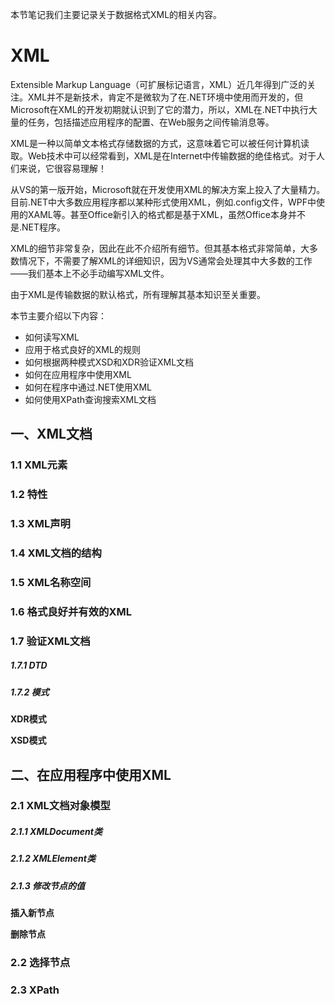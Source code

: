 本节笔记我们主要记录关于数据格式XML的相关内容。

# XML #

Extensible Markup Language（可扩展标记语言，XML）近几年得到广泛的关注。XML并不是新技术，肯定不是微软为了在.NET环境中使用而开发的，但Microsoft在XML的开发初期就认识到了它的潜力，所以，XML在.NET中执行大量的任务，包括描述应用程序的配置、在Web服务之间传输消息等。

XML是一种以简单文本格式存储数据的方式，这意味着它可以被任何计算机读取。Web技术中可以经常看到，XML是在Internet中传输数据的绝佳格式。对于人们来说，它很容易理解！

从VS的第一版开始，Microsoft就在开发使用XML的解决方案上投入了大量精力。目前.NET中大多数应用程序都以某种形式使用XML，例如.config文件，WPF中使用的XAML等。甚至Office新引入的格式都是基于XML，虽然Office本身并不是.NET程序。

XML的细节非常复杂，因此在此不介绍所有细节。但其基本格式非常简单，大多数情况下，不需要了解XML的详细知识，因为VS通常会处理其中大多数的工作——我们基本上不必手动编写XML文件。

由于XML是传输数据的默认格式，所有理解其基本知识至关重要。

本节主要介绍以下内容：

* 如何读写XML
* 应用于格式良好的XML的规则
* 如何根据两种模式XSD和XDR验证XML文档
* 如何在应用程序中使用XML
* 如何在程序中通过.NET使用XML
* 如何使用XPath查询搜索XML文档

## 一、XML文档 ##

### 1.1 XML元素

### 1.2 特性

### 1.3 XML声明

### 1.4 XML文档的结构

### 1.5 XML名称空间

### 1.6 格式良好并有效的XML

### 1.7 验证XML文档

##### 1.7.1 DTD

##### 1.7.2 模式

**XDR模式**

**XSD模式**

## 二、在应用程序中使用XML ##

### 2.1 XML文档对象模型

##### 2.1.1 XMLDocument类

##### 2.1.2 XMLElement类

##### 2.1.3 修改节点的值

**插入新节点**

**删除节点**

### 2.2 选择节点

### 2.3 XPath



